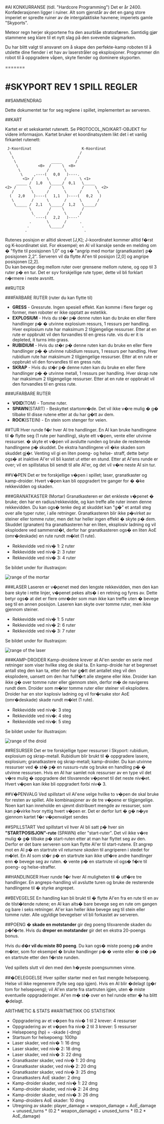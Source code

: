 
#AI KONKURRANSE (tidl. "Hardcore Programming")
Det er år 2400. Konføderasjonen ligger i ruiner. Alt som
gjenstår av det en gang store imperiet er spredte ruiner av
de intergalaktiske havnene; imperiets gamle "Skyports".

Meteor regn herjer skyportene fra den asurblåe stratosfæren.
Samtidig gjør stammene seg klare til et nytt slag på den
svevende slagmarken.

Du har blitt valgt til ansvaret om å skape den perfekte-kamp
roboten til å utslette dine fiender i et hav av laserstråler
og eksplosjoner. Programmer din robot til å oppgradere våpen,
skyte fiender og dominere skyporten.

=======

#SKYPORT REV 1 SPILL REGLER
========================

##SAMMENDRAG

Dette dokumentet tar for seg reglene i spillet, implementert av serveren.


##KART

Kartet er et sekskantet rutenett. Se PROTOCOL_NO/KART-OBJEKT for videre
informasjon. Kartet bruker et koordinatsystem likt det i et vanlig firkantet
rutenett:


     J-Koordinat                       K-Koordinat
      \                               /
       \                             /
        \                _____      /
         \         <0>  /     \  <0>
          \            /       \
           \     ,----(   0,0   )----.
            <1> /      \       /      \ <1>
         _____ /  1,0   \_____/  0,1   \_____
    <2> /      \        /     \        /     \  <2>
       /        \      /       \      /       \
      (   2,0    )----(   1,1   )----(   0,2   )
       \        /      \       /      \       /
        \_____ /  2,1   \_____/  1,2   \_____/
               \        /     \        /
                \      /       \      /
                 `----(   2,2   )----'
               .       \       /      .
              .         \_____/        .
             .                          .
	      
Rutenes posisjon er alltid skrevet [J,K]; J-koordinatet kommer alltid f�rst og
K-koordinatet sist. For eksempel; en AI vil kanskje sende en melding om � "flytte
til posisjonen 1,0" og s� "angrip med mortar (granatkaster) p� posisjonen
2,2". Serveren vil da flytte AI'en til posisjon [2,0] og angripe posisjonen
[2,2].  
Du kan bevege deg mellom ruter over grensene mellom rutene, og opp til 3 ruter p�
en tur.
Det er syv forskjellige rute typer, dette vil bli forklart n�rmere i neste avsnitt.

##RUTER

###FARBARE RUTER (ruter du kan flytte til)
* **GRESS**	- Gressrute. Ingen spesiell effekt. Kan komme i flere farger og
former, men roboter er ikke opptatt av estetikk.  
* **EXPLOSIUM**	- Hvis du st�r p� denne ruten kan du bruke en eller flere 
handlinger p� � utvinne explosium ressurs, 1 ressurs per handling. Hver explosium
 rute har maksimum 2 tilgjengelige ressurser. Etter at en rute er oppbrukt vil
 den forvandles til en gress rute.  vis du er it is depleted, it turns into
 grass.
* **RUBIDIUM**	- Hvis du st�r p� denne ruten kan du bruke en eller flere 
handlinger p� � utvinne rubidium ressurs, 1 ressurs per handling. Hver rubidium 
rute har maksimum 2 tilgjengelige ressurser. Etter at en rute er oppbrukt vil den
forvandles til en gress rute.
* **SKRAP**	- Hvis du st�r p� denne ruten kan du bruke en eller flere 
handlinger p� � utvinne metall, 1 ressurs per handling. Hver skrap rute har
maksimum 2 tilgjengelige ressurser. Etter at en rute er oppbrukt vil den 
forvandles til en gress rute.

###UFARBARE RUTER
* **VOID**(TOM)	- Tomme ruter.
* **SPAWN**(START)	- Beskyttet startomr�de. Det vil ikke v�re mulig � g� 
tilbake til disse rutene etter at du har g�tt av dem.
* **ROCK**(STEIN)	- En stein som stenger for veien.

##TUR
Hver runde f�r hver AI tre handlinger. En AI kan bruke handlingene til � flytte
seg (1 rute per handling), skyte ett v�pen, vente eller utvinne ressurser. � 
skyte et v�pen vil avslutte runden og bruke de resterende handlingene p� skuddet.
De ekstra handlingene vil �ke skaden som skuddet gj�r. Venting vil gi en liten 
poeng- og helse- straff, dette betyr ogs� at inaktive AI'er vil bli kastet ut 
etter en stund.
Etter at AI'ens runde er over; vil en spillstatus bli sendt til alle AI'er, og 
det vil v�re neste AI sin tur.
		
##V�PEN
Det er tre forskjellige v�pen i spillet; laser, granatkaster og kamp-droider. 
Hvert v�pen kan bli oppgradert tre ganger for � �ke rekkevidden og skaden.

###GRANATKASTER (Mortar)
Granatkasteren er det enkleste v�penet � bruke; den har en radius/rekkevidde, og
kan treffe alle ruter innen denne rekkevidden. Du kan ogs� tenke deg at skuddet
kan "g�" et antall steg over alle typer ruter, i alle retninger. Granatkasteren
blir ikke p�virket av steiner eller tomme ruter, men det har heller ingen effekt �
skyte p� dem. Skuddet (granaten) fra granatkasteren har en liten, eksplosiv ladning
og vil eksplodere ved sammenst�t, derfor har granatkasteren ogs� en liten AoE 
(omr�deskade) en rute rundt m�let (1 rute).
* Rekkevidde ved niv� 1: 2 ruter
* Rekkevidde ved niv� 2: 3 ruter
* Rekkevidde ved niv� 3: 4 ruter

Se bildet under for illustrasjon:

![range of the mortar](../range-mortar.png)

###LASER
Laseren er v�penet med den lengste rekkevidden, men den kan bare skyte i rette
linjer, v�penet pekes alts� i en retning og fyres av. Dette betyr ogs� at det er
flere omr�der som man ikke kan treffe uten � bevege seg til en annen posisjon.
Laseren kan skyte over tomme ruter, men ikke gjennom steiner.
* Rekkevidde ved niv� 1: 5 ruter
* Rekkevidde ved niv� 2: 6 ruter
* Rekkevidde ved niv� 3: 7 ruter

Se bildet under for illustrasjon:

![range of the laser](../range-laser.png)

###KAMP-DROIDER
Kamp-droidene krever at AI'en sender en serie med retninger som viser hvilke steg 
de skal ta. En kamp-droide har et begrenset antall steg den kan ta, etter den har 
g�tt det antallet steg vil den eksplodere, uansett om den har fullf�rt alle stegene
eller ikke. Droider kan ikke g� over tomme ruter eller gjennom stein, derfor m� de 
navigeres rundt dem. Droider som m�ter tomme ruter eller steiner vil eksplodere.
Droider har en stor ksplosiv ladning og vil for�rsake stor AoE (omr�deskade) skade
rundt m�let (1 rute).
* Rekkevidde ved niv�: 3 steg
* Rekkevidde ved niv�: 4 steg
* Rekkevidde ved niv�: 5 steg

Se bildet under for illustrasjon:

![range of the droid](../range-droid.png)

   
##RESURSER
Det er tre forskjellige typer ressurser i Skyport: rubidium, explosium og 
skrap-metall. Rubidium blir brukt til � oppgradere lasere, explosium; granatkastere
 og skrap-metall; kamp-droider.
Du kan utvinne ressurser ved � st� p� en russurs-rute og bruke en handling p� �
utvinne ressursen. Hvis en AI har samlet nok ressurser av en type vil det v�re
mulig � oppgradere det tilsvarende v�penet til det neste niv�et. Hvert v�pen kan 
ikke bli oppgradert forbi niv� 3.


##V�PENVALG
Ved spillstart vil AI'ene velge hvilke to v�pen de skal bruke for resten av
spillet. Alle kombinasjoner av de tre v�pene er tilgjengelige. Noen kart kan 
inneholde en ujevnt distribuert mengde av ressurser, som kan p�virke hvor nyttig
hvert v�pen er. Det er derfor lurt � g� n�ye gjennom kartet f�r v�penvalget sendes


##SPILLSTART
Ved spillstart vil hver AI bli satt p� hver sin **"STARTPOSISJON"-rute** (SPAWN) 
eller "start-ruter". Det vil ikke v�re mulig � g� tilbake p� start-ruten etter at
man har flyttet seg av den. Derfor er det bare serveren som kan flytte AI'er til 
start-rutene. Et angrep mot en AI p� en startrute vil *returnere skaden* til 
angriperen i stedet for m�let. En AI som st�r p� en startrute kan ikke utf�re
andre handlinger enn � bevege seg av ruten. � vente p� en startrute vil ogs� f�re
til poeng- og helse-straffer.

##HANDLINGER
Hver runde f�r hver AI muligheten til � utf�re tre handlinger. En angreps-handling
vil avslutte turen og bruke de resterende handlingene til � styrke angrepet.

##BEVEGELSE
En handling kan bli brukt til � flytte AI'en fra en rute til en av de tilst�tende 
rutene; en AI kan alts� bare bevege seg en rute om gangen og bare i seks retninger.
AI'er kan heller ikke bevege seg til stein eller tomme ruter.
Alle ugyldige bevegelser vil bli forkastet av serveren.

##POENG
� **skade en motstander** gir deg poeng tilsvarende skaden du p�f�rte.
Hvis du **dreper en motstander** gir det en ekstra 20-poengs bonus.

Hvis du **d�r vil du miste 80 poeng**.
Du kan ogs� miste poeng p� andre m�ter, som for eksempel � bruke handlinger p� �
vente eller � st� p� en startrute etter den f�rste runden.

Ved spillets slutt vil den med den h�yeste poengsummen vinne.

##�DELEGGELSE
Hver spiller starter med en fast mengde helsepoeng. Helse vil ikke regenerere 
(fylle seg opp igjen). Hvis en AI blir �delagt (g�r tom for helsepoeng); vil AI'en 
starte fra startruten igjen, uten � miste eventuelle oppgraderinger. AI'en m� st�
over en hel runde etter � ha blitt �delagt.


ARITHMETIC & STATS
##ARITMETIKK OG STATISTIKK
* Oppgradering av et v�pen fra niv� 1 til 2 krever: 4 ressurser
* Oppgradering av et v�pen fra niv� 2 til 3 krever: 5 ressurser
* Helsepoeng (hp) = -skade (-dmg)
* Startsum for helsepoeng: 100hp
* Laser skader, ved niv� 1: 16 dmg
* Laser skader, ved niv� 2: 18 dmg
* Laser skader, ved niv� 3: 22 dmg
* Granatkaster skader, ved niv� 1: 20 dmg
* Granatkaster skader, ved niv� 2: 20 dmg
* Granatkaster skader, ved niv� 3: 25 dmg
* Granatkasters AoE skader: 2 dmg
* Kamp-droider skader, ved niv� 1: 22 dmg
* Kamp-droider skader, ved niv� 2: 24 dmg
* Kamp-droider skader, ved niv� 3: 26 dmg
* Kamp-droiders AoE skader: 10 dmg
* Utregning av skade:
	player_damage = weapon_damage + AoE_damage + unused_turns * (0.2 * weapon_damage) + unused_turns * (0.2 * AoE_damage)
